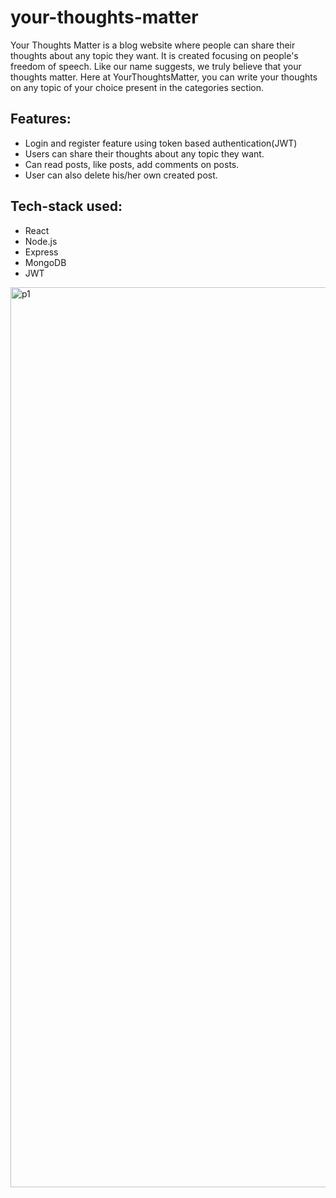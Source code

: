 # your-thoughts-matter
Your Thoughts Matter is a blog website where people can share their thoughts about any topic they want. It is created focusing on people's freedom of speech. Like our name suggests, we truly believe that your thoughts matter. Here at YourThoughtsMatter, you can write your thoughts on any topic of your choice present in the categories section.

## Features:

* Login and register feature using token based authentication(JWT)
* Users can share their thoughts about any topic they want.
* Can read posts, like posts, add comments on posts.
* User can also delete his/her own created post.

## Tech-stack used:
 * React
 * Node.js
 * Express
 * MongoDB
 * JWT


<img width="1440" alt="p1" src="https://github.com/nishant3005/your-thoughts-matter/assets/89506403/0601e80f-651a-48b0-91d7-5f50785986d0">
